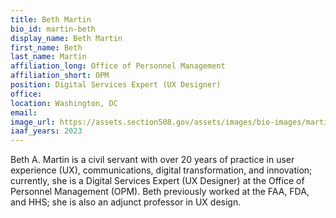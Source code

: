 ```yaml
---
title: Beth Martin
bio_id: martin-beth
display_name: Beth Martin
first_name: Beth
last_name: Martin
affiliation_long: Office of Personnel Management
affiliation_short: OPM
position: Digital Services Expert (UX Designer)
office: 
location: Washington, DC
email: 
image_url: https://assets.section508.gov/assets/images/bio-images/martin-beth.jpg
iaaf_years: 2023
---
```

Beth A. Martin is a civil servant with over 20 years of practice in user experience (UX), communications, digital transformation, and innovation; currently, she is a Digital Services Expert (UX Designer) at the Office of Personnel Management (OPM). Beth previously worked at the FAA, FDA, and HHS; she is also an adjunct professor in UX design.